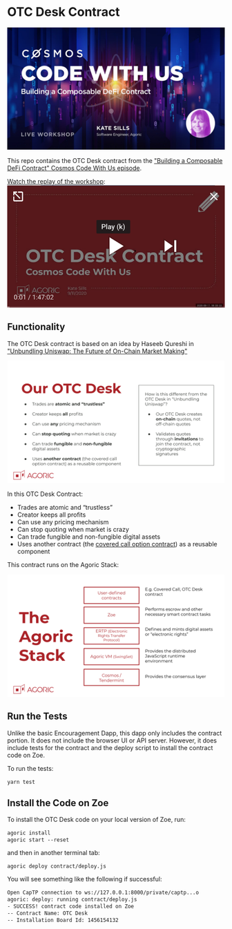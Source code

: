# OTC Desk Contract

![Building a Composable DeFi Contract](./readme-assets/title.jpg)

This repo contains the OTC Desk contract from the ["Building a
Composable DeFi Contract" Cosmos Code With Us
episode](https://cosmos.network/series/code-with-us/building-a-composable-defi-contract).

[Watch the replay of the
workshop](https://www.youtube.com/watch?v=faxrecQgEio):
[![Building a Composable DeFi Contract](./readme-assets/play.png)]((https://www.youtube.com/watch?v=faxrecQgEio))


## Functionality

The OTC Desk contract is based on an idea by Haseeb Qureshi in
["Unbundling Uniswap: The Future of On-Chain Market Making"](https://medium.com/dragonfly-research/unbundling-uniswap-the-future-of-on-chain-market-making-1c7d6948d570)

![OTC Desk](./readme-assets/contract.svg)

In this OTC Desk Contract:
* Trades are atomic and “trustless”
* Creator keeps all profits
* Can use any pricing mechanism
* Can stop quoting when market is crazy
* Can trade fungible and non-fungible digital assets
* Uses another contract (the [covered call option contract](https://github.com/Agoric/agoric-sdk/blob/master/packages/zoe/src/contracts/coveredCall.js)) as a reusable component

This contract runs on the Agoric Stack:

![Agoric Stack](./readme-assets/stack.svg)


## Run the Tests

Unlike the basic Encouragement Dapp, this dapp only includes the
contract portion. It does not include the browser UI or API server.
However, it does include tests for the contract and the deploy script
to install the contract code on Zoe.

To run the tests:

```shell
yarn test
```

## Install the Code on Zoe

To install the OTC Desk code on your local version of Zoe, run:

```shell
agoric install
agoric start --reset
```
and then in another terminal tab:

```shell
agoric deploy contract/deploy.js
```

You will see something like the following if successful:

```
Open CapTP connection to ws://127.0.0.1:8000/private/captp...o
agoric: deploy: running contract/deploy.js
- SUCCESS! contract code installed on Zoe
-- Contract Name: OTC Desk
-- Installation Board Id: 1456154132
```

